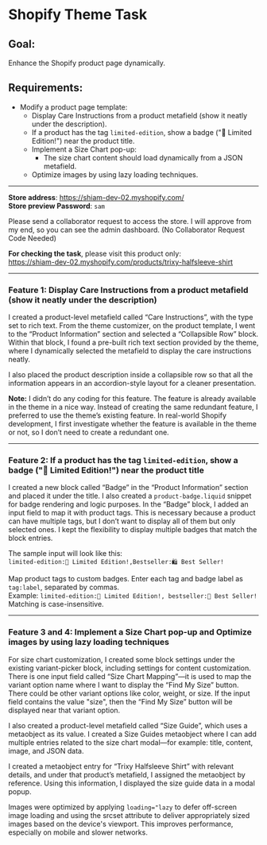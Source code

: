 # Shopify Theme Task

## Goal:
Enhance the Shopify product page dynamically.

## Requirements:
- Modify a product page template:
  - Display Care Instructions from a product metafield (show it neatly under the description).
  - If a product has the tag `limited-edition`, show a badge ("🌟 Limited Edition!") near the product title.
  - Implement a Size Chart pop-up:
    - The size chart content should load dynamically from a JSON metafield.
  - Optimize images by using lazy loading techniques.

---

**Store address**: https://shiam-dev-02.myshopify.com/  
**Store preview Password**: `sam`

Please send a collaborator request to access the store. I will approve from my end, so you can see the admin dashboard. (No Collaborator Request Code Needed)

**For checking the task**, please visit this product only:  
https://shiam-dev-02.myshopify.com/products/trixy-halfsleeve-shirt

---

### Feature 1: Display Care Instructions from a product metafield (show it neatly under the description)

I created a product-level metafield called “Care Instructions”, with the type set to rich text. From the theme customizer, on the product template, I went to the “Product Information” section and selected a “Collapsible Row” block. Within that block, I found a pre-built rich text section provided by the theme, where I dynamically selected the metafield to display the care instructions neatly.

I also placed the product description inside a collapsible row so that all the information appears in an accordion-style layout for a cleaner presentation.

**Note:** I didn’t do any coding for this feature. The feature is already available in the theme in a nice way. Instead of creating the same redundant feature, I preferred to use the theme’s existing feature. In real-world Shopify development, I first investigate whether the feature is available in the theme or not, so I don’t need to create a redundant one.

---

### Feature 2: If a product has the tag `limited-edition`, show a badge ("🌟 Limited Edition!") near the product title

I created a new block called “Badge” in the “Product Information” section and placed it under the title. I also created a `product-badge.liquid` snippet for badge rendering and logic purposes. In the “Badge” block, I added an input field to map it with product tags. This is necessary because a product can have multiple tags, but I don’t want to display all of them but only selected ones. I kept the flexibility to display multiple badges that match the block entries.

The sample input will look like this:  
`limited-edition:🌟 Limited Edition!,Bestseller:🛍️ Best Seller!`

Map product tags to custom badges. Enter each tag and badge label as `tag:label`, separated by commas.  
Example: `limited-edition:🌟 Limited Edition!, bestseller:🛒 Best Seller!`  
Matching is case-insensitive.

---

### Feature 3 and 4: Implement a Size Chart pop-up and Optimize images by using lazy loading techniques

For size chart customization, I created some block settings under the existing variant-picker block, including settings for content customization. There is one input field called “Size Chart Mapping”—it is used to map the variant option name where I want to display the “Find My Size” button. There could be other variant options like color, weight, or size. If the input field contains the value "size", then the “Find My Size” button will be displayed near that variant option.

I also created a product-level metafield called “Size Guide”, which uses a metaobject as its value. I created a Size Guides metaobject where I can add multiple entries related to the size chart modal—for example: title, content, image, and JSON data.

I created a metaobject entry for “Trixy Halfsleeve Shirt” with relevant details, and under that product’s metafield, I assigned the metaobject by reference. Using this information, I displayed the size guide data in a modal popup.

Images were optimized by applying `loading="lazy` to defer off-screen image loading and using the srcset attribute to deliver appropriately sized images based on the device's viewport. This improves performance, especially on mobile and slower networks.